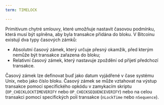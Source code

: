 ```yaml
---
term: TIMELOCK

---
```

Primitivum chytré smlouvy, které umožňuje nastavit časovou podmínku, která musí být splněna, aby byla transakce přidána do bloku. V Bitcoinu existují dva typy časových zámků:


- Absolutní časový zámek, který určuje přesný okamžik, před kterým nemůže být transakce zařazena do bloku;
- Relativní časový zámek, který nastavuje zpoždění od přijetí předchozí transakce.

Časový zámek lze definovat buď jako datum vyjádřené v čase systému Unix, nebo jako číslo bloku. Časový zámek se může vztahovat na výstup transakce pomocí specifického opkódu v zamykacím skriptu (`OP_CHECKLOCKTIMEVERIFY` nebo `OP_CHECKSEQUENCEVERIFY`) nebo na celou transakci pomocí specifických polí transakce (`nLockTime` nebo `nSequence`).